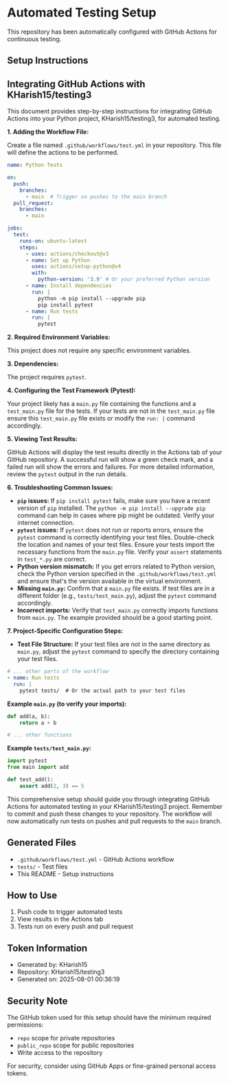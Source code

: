 # Automated Testing Setup

This repository has been automatically configured with GitHub Actions for continuous testing.

## Setup Instructions

## Integrating GitHub Actions with KHarish15/testing3

This document provides step-by-step instructions for integrating GitHub Actions into your Python project, KHarish15/testing3, for automated testing.

**1. Adding the Workflow File:**

Create a file named `.github/workflows/test.yml` in your repository.  This file will define the actions to be performed.

```yaml
name: Python Tests

on:
  push:
    branches:
      - main  # Trigger on pushes to the main branch
  pull_request:
    branches:
      - main

jobs:
  test:
    runs-on: ubuntu-latest
    steps:
      - uses: actions/checkout@v3
      - name: Set up Python
        uses: actions/setup-python@v4
        with:
          python-version: '3.9' # Or your preferred Python version
      - name: Install dependencies
        run: |
          python -m pip install --upgrade pip
          pip install pytest
      - name: Run tests
        run: |
          pytest
```

**2. Required Environment Variables:**

This project does not require any specific environment variables.

**3. Dependencies:**

The project requires `pytest`.

**4. Configuring the Test Framework (Pytest):**

Your project likely has a `main.py` file containing the functions and a `test_main.py` file for the tests.  If your tests are not in the `test_main.py` file ensure this `test_main.py` file exists or modify the `run: |` command accordingly.

**5. Viewing Test Results:**

GitHub Actions will display the test results directly in the Actions tab of your GitHub repository.  A successful run will show a green check mark, and a failed run will show the errors and failures.  For more detailed information, review the `pytest` output in the run details.

**6. Troubleshooting Common Issues:**

* **`pip` issues:** If `pip install pytest` fails, make sure you have a recent version of `pip` installed. The `python -m pip install --upgrade pip` command can help in cases where pip might be outdated.  Verify your internet connection.
* **`pytest` issues:**  If `pytest` does not run or reports errors, ensure the `pytest` command is correctly identifying your test files. Double-check the location and names of your test files. Ensure your tests import the necessary functions from the `main.py` file.  Verify your `assert` statements in `test_*.py` are correct.
* **Python version mismatch:** If you get errors related to Python version, check the Python version specified in the `.github/workflows/test.yml` and ensure that's the version available in the virtual environment.
* **Missing `main.py`:**  Confirm that a `main.py` file exists.  If test files are in a different folder (e.g., `tests/test_main.py`), adjust the `pytest` command accordingly.
* **Incorrect imports:** Verify that `test_main.py` correctly imports functions from `main.py`.  The example provided should be a good starting point.


**7. Project-Specific Configuration Steps:**

* **Test File Structure:** If your test files are not in the same directory as `main.py`, adjust the `pytest` command to specify the directory containing your test files.

```yaml
# ... other parts of the workflow
- name: Run tests
  run: |
    pytest tests/  # Or the actual path to your test files
```

**Example `main.py` (to verify your imports):**

```python
def add(a, b):
    return a + b

# ... other functions
```

**Example `tests/test_main.py`:**

```python
import pytest
from main import add

def test_add():
    assert add(2, 3) == 5
```

This comprehensive setup should guide you through integrating GitHub Actions for automated testing in your KHarish15/testing3 project. Remember to commit and push these changes to your repository.  The workflow will now automatically run tests on pushes and pull requests to the `main` branch.

## Generated Files

- `.github/workflows/test.yml` - GitHub Actions workflow
- `tests/` - Test files
- This README - Setup instructions

## How to Use

1. Push code to trigger automated tests
2. View results in the Actions tab
3. Tests run on every push and pull request

## Token Information

- Generated by: KHarish15
- Repository: KHarish15/testing3
- Generated on: 2025-08-01 00:36:19

## Security Note

The GitHub token used for this setup should have the minimum required permissions:
- `repo` scope for private repositories
- `public_repo` scope for public repositories
- Write access to the repository

For security, consider using GitHub Apps or fine-grained personal access tokens.
